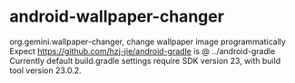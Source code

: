 # android-wallpaper-changer
org.gemini.wallpaper-changer, change wallpaper image programmatically
Expect https://github.com/hzj-jie/android-gradle is @ ../android-gradle
Currently default build.gradle settings require SDK version 23, with build tool version 23.0.2.
